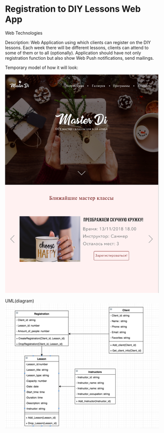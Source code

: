 # Registration to DIY Lessons Web App
Web Technologies 

Description: 
Web Application using which clients can register on the DIY lessons. Each week there will be different lessons, clients can attend to some of them or to all (optionally). Application should have not only registration function but also show Web Push notifications, send mailings.

Temporary model of how it will look:

![alt text](https://github.com/Mirzhana/WTproject/blob/master/temporary%20model.png "Logo Title Text 1")

UML(diagram) 
![alt text](https://github.com/Mirzhana/WTproject/blob/master/WBproject_uml.png "Logo Title Text 1")


